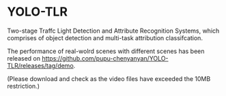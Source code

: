 # YOLO-TLR
Two-stage Traffc Light Detection and Attribute Recognition Systems, which comprises of object detection and multi-task attribution classifcation.

The performance of real-wolrd scenes with different scenes  has been released on  https://github.com/pupu-chenyanyan/YOLO-TLR/releases/tag/demo.

(Please download and check as the video files have exceeded the 10MB restriction.)
